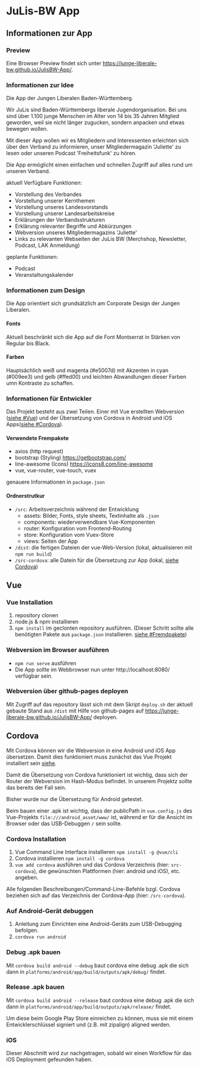 # JuLis-BW App

## Informationen zur App

### Preview

Eine Browser Preview findet sich unter https://junge-liberale-bw.github.io/JulisBW-App/.

### Informationen zur Idee

Die App der Jungen Liberalen Baden-Württemberg.

Wir JuLis sind Baden-Württembergs liberale Jugendorganisation. Bei uns sind über 1.100 junge Menschen im Alter von 14 bis 35 Jahren Mitglied geworden, weil sie nicht länger zugucken, sondern anpacken und etwas bewegen wollen.

Mit dieser App wollen wir es Mitgliedern und Interessenten erleichten sich über den Verband zu informieren, unser Mitgliedermagazin 'Juliette' zu lesen oder unseren Podcast 'Freiheitsfunk' zu hören.

Die App ermöglicht einen einfachen und schnellen Zugriff auf alles rund um unseren Verband.

aktuell Verfügbare Funktionen:

- Vorstellung des Verbandes
- Vorstellung unserer Kernthemen
- Vorstellung unseres Landesvorstands
- Vorstellung unserer Landesarbeitskreise
- Erklärungen der Verbandsstrukturen
- Erklärung relevanter Begriffe und Abkürzungen
- Webversion unseres Mitgliedermagazins 'Juliette'
- Links zu relevanten Webseiten der JuLis BW (Merchshop, Newsletter, Podcast, LAK Anmeldung)

geplante Funktionen:

- Podcast
- Veranstaltungskalender

### Informationen zum Design

Die App orientiert sich grundsätzlich am Corporate Design der Jungen Liberalen.

#### Fonts

Aktuell beschränkt sich die App auf die Font Montserrat in Stärken von Regular bis Black.

#### Farben

Hauptsächlich weiß und magenta (#e5007d) mit Akzenten in cyan (#009ee3) und gelb (#ffed00) und leichten Abwandlungen dieser Farben umn Kontraste zu schaffen.

### Informationen für Entwickler

Das Projekt besteht aus zwei Teilen. Einer mit Vue erstellten Webversion ([siehe #Vue](#vue)) und der Übersetzung von Cordova in Android und iOS Apps([siehe #Cordova](#cordova)).

#### Verwendete Frempakete

- axios (http request)
- bootstrap (Styling) https://getbootstrap.com/
- line-awesome (Icons) https://icons8.com/line-awesome
- vue, vue-router, vue-touch, vuex

genauere Informationen in `package.json`

#### Ordnerstrutkur

- `/src`: Arbeitsverzeichnis während der Entwicklung
  - assets: Bilder, Fonts, style sheets, Textinhalte als `.json`
  - components: wiederverwendbare Vue-Komponenten
  - router: Konfiguration vom Frontend-Routing
  - store: Konfiguration vom Vuex-Store
  - views: Seiten der App
- `/dist`: die fertigen Dateien der vue-Web-Version (lokal, aktualisieren mit `npm run build`)
- `/src-cordova`: alle Datein für die Übersetzung zur App (lokal, [siehe Cordova](#cordova))

## Vue

### Vue Installation

1. repository clonen
2. node.js & npm installieren
3. `npm install` im geclonten repository ausführen. (Dieser Schritt sollte alle benötigten Pakete aus `package.json` installieren. [siehe #Fremdpakete](#verwendete-frempakete))

### Webversion im Browser ausführen

- `npm run serve` ausführen
- Die App sollte im Webbrowser nun unter http://localhost:8080/ verfügbar sein.

### Webversion über github-pages deployen

Mit Zugriff auf das repository lässt sich mit dem Skript `deploy.sh` der aktuell gebaute Stand aus `/dist` mit Hilfe von github-pages auf https://junge-liberale-bw.github.io/JulisBW-App/ deployen.

## Cordova

Mit Cordova können wir die Webversion in eine Android und iOS App übersetzen. Damit dies funktioniert muss zunächst das Vue Projekt installiert sein [siehe](#vue-installation).

Damit die Übersetzung von Cordova funktioniert ist wichtig, dass sich der Router der Webversion im Hash-Modus befindet.
In unserem Projektz sollte das bereits der Fall sein.

Bisher wurde nur die Übersetzung für Android getestet.

Beim bauen einer .apk ist wichtig, dass der publicPath in `vue.config.js` des Vue-Projekts `file:///android_asset/www/` ist, während er für die Ansicht im Browser oder das USB-Debuggen `/` sein sollte.

### Cordova Installation

1. Vue Command Line Interface installieren `npm install -g @vue/cli`
2. Cordova installieren `npm install -g cordova`
3. `vue add cordova` ausführen und das Cordova Verzeichnis (hier: `src-cordova`), die gewünschten Plattformen (hier: android und iOS), etc. angeben.

Alle folgenden Beschreibungen/Command-Line-Befehle bzgl. Cordova beziehen sich auf das Verzeichnis der Cordova-App (hier: `/src-cordova`).

### Auf Android-Gerät debuggen

1. Anleitung zum Einrichten eine Android-Geräts zum USB-Debugging befolgen.
2. `cordova run android`

### Debug .apk bauen

Mit `cordova build android --debug` baut cordova eine debug .apk die sich dann in `platforms/android/app/build/outputs/apk/debug/` findet.

### Release .apk bauen

Mit `cordova build android --release` baut cordova eine debug .apk die sich dann in `platforms/android/app/build/outputs/apk/release/` findet.

Um diese beim Google Play Store einreichen zu können, muss sie mit einem Entwicklerschlüssel signiert und (z.B. mit zipalign) aligned werden.

### iOS

Dieser Abschnitt wird zur  nachgetragen, sobald wir einen Workflow für das iOS Deployment gefeunden haben.
